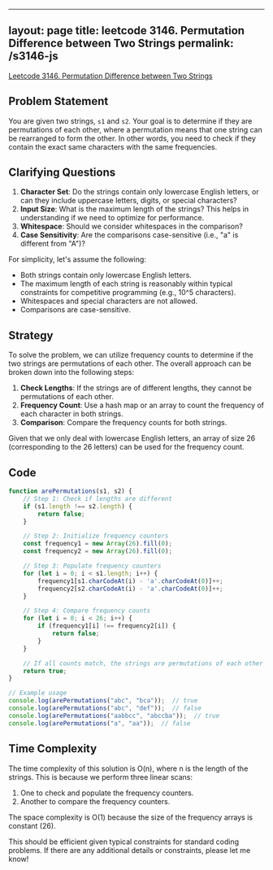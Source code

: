 
---
layout: page
title: leetcode 3146. Permutation Difference between Two Strings
permalink: /s3146-js
---
[Leetcode 3146. Permutation Difference between Two Strings](https://algoadvance.github.io/algoadvance/l3146)
## Problem Statement

You are given two strings, `s1` and `s2`. Your goal is to determine if they are permutations of each other, where a permutation means that one string can be rearranged to form the other. In other words, you need to check if they contain the exact same characters with the same frequencies.

## Clarifying Questions

1. **Character Set**: Do the strings contain only lowercase English letters, or can they include uppercase letters, digits, or special characters?
2. **Input Size**: What is the maximum length of the strings? This helps in understanding if we need to optimize for performance.
3. **Whitespace**: Should we consider whitespaces in the comparison?
4. **Case Sensitivity**: Are the comparisons case-sensitive (i.e., "a" is different from "A")?

For simplicity, let's assume the following:
- Both strings contain only lowercase English letters.
- The maximum length of each string is reasonably within typical constraints for competitive programming (e.g., 10^5 characters).
- Whitespaces and special characters are not allowed.
- Comparisons are case-sensitive.

## Strategy

To solve the problem, we can utilize frequency counts to determine if the two strings are permutations of each other. The overall approach can be broken down into the following steps:

1. **Check Lengths**: If the strings are of different lengths, they cannot be permutations of each other.
2. **Frequency Count**: Use a hash map or an array to count the frequency of each character in both strings.
3. **Comparison**: Compare the frequency counts for both strings.

Given that we only deal with lowercase English letters, an array of size 26 (corresponding to the 26 letters) can be used for the frequency count.

## Code

```javascript
function arePermutations(s1, s2) {
    // Step 1: Check if lengths are different
    if (s1.length !== s2.length) {
        return false;
    }

    // Step 2: Initialize frequency counters
    const frequency1 = new Array(26).fill(0);
    const frequency2 = new Array(26).fill(0);

    // Step 3: Populate frequency counters
    for (let i = 0; i < s1.length; i++) {
        frequency1[s1.charCodeAt(i) - 'a'.charCodeAt(0)]++;
        frequency2[s2.charCodeAt(i) - 'a'.charCodeAt(0)]++;
    }

    // Step 4: Compare frequency counts
    for (let i = 0; i < 26; i++) {
        if (frequency1[i] !== frequency2[i]) {
            return false;
        }
    }

    // If all counts match, the strings are permutations of each other
    return true;
}

// Example usage
console.log(arePermutations("abc", "bca"));  // true
console.log(arePermutations("abc", "def"));  // false
console.log(arePermutations("aabbcc", "abccba"));  // true
console.log(arePermutations("a", "aa"));  // false
```

## Time Complexity

The time complexity of this solution is O(n), where n is the length of the strings. This is because we perform three linear scans:
1. One to check and populate the frequency counters.
2. Another to compare the frequency counters. 

The space complexity is O(1) because the size of the frequency arrays is constant (26).

This should be efficient given typical constraints for standard coding problems. If there are any additional details or constraints, please let me know!